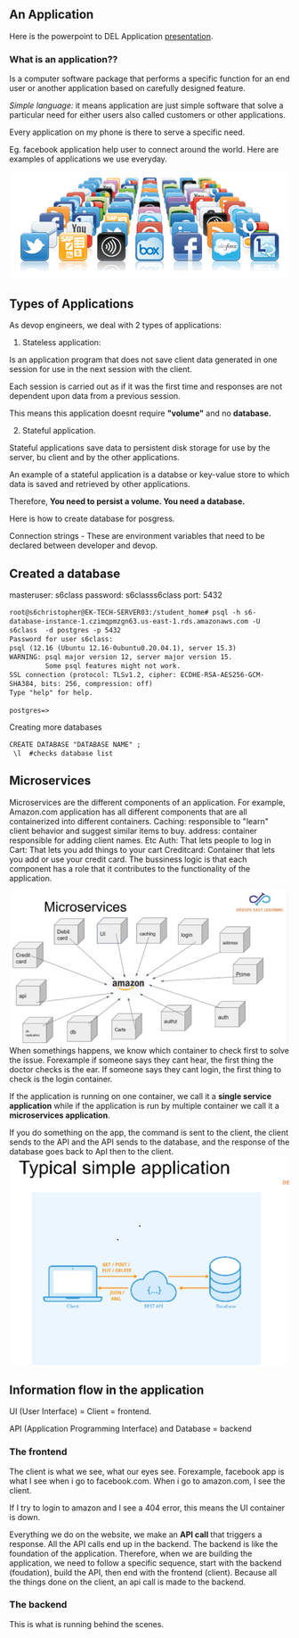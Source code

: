 ## An Application
Here is the powerpoint to DEL Application [presentation](https://docs.google.com/presentation/d/1zEeNrW_bhAqCiOsQ_cLepwI6mRV3URIy5kW52IaIYvw/edit#slide=id.p). 
### What is an application??

Is a computer software package that performs a specific function for an end user or another application based on carefully designed feature.

*Simple language:* it means application are just simple software that solve a particular need for either users also called customers or other applications. 

Every application on my phone is there to serve a specific need. 

Eg. facebook application help user to connect around the world. Here are examples of applications we use everyday. 

![Alt text](image-2.png)

## Types of Applications
As devop engineers, we deal with 2 types of applications: 
1. Stateless application:

Is an application program that does not save client data generated in one session for use in the next session with the client.

Each session is carried out as if it was the first time and responses are not dependent upon data from a previous session. 

This means this application doesnt require **"volume"** and no **database.**

2. Stateful application. 

Stateful applications save data to persistent disk storage for use by the server, bu client and by the other applications.

An example of a stateful application is a databse or key-value store to which data is saved and retrieved by other applications. 

Therefore, **You need to persist a volume. You need a database.**

Here is how to create database for posgress.

Connection strings - These are environment variables that need to be declared between developer and devop. 

## Created a database
masteruser: s6class
password: s6classs6class
port: 5432

```
root@s6christopher@EK-TECH-SERVER03:/student_home# psql -h s6-database-instance-1.czimqpmzgn63.us-east-1.rds.amazonaws.com -U s6class  -d postgres -p 5432
Password for user s6class: 
psql (12.16 (Ubuntu 12.16-0ubuntu0.20.04.1), server 15.3)
WARNING: psql major version 12, server major version 15.
         Some psql features might not work.
SSL connection (protocol: TLSv1.2, cipher: ECDHE-RSA-AES256-GCM-SHA384, bits: 256, compression: off)
Type "help" for help.

postgres=> 
```
Creating more databases
```
CREATE DATABASE "DATABASE NAME" ;
 \l  #checks database list
```

## Microservices
Microservices are the different components of an application. For example, Amazon.com application has all different components that are all containerized into different containers. 
Caching: responsible to "learn" client behavior and suggest similar items to buy.
address: container responsible for adding client names.  Etc
Auth: That lets people to log in
Cart: That lets you add things to your cart
Creditcard: Container that lets you add or use your credit card. 
The bussiness logic is that each component has a role that it contributes to the functionality of the application. 

![Alt text](<WhatsApp Image 2023-10-03 at 20.40.15.jpg>)
When somethings happens, we know which container to check first to solve the issue. 
Forexample if someone says they cant hear, the first thing the doctor checks is the ear. If someone says they cant login, the first thing to check is the login container. 

If the application is running on one container, we call it a **single service application** while if the application is run by multiple container we call it a **microservices application**.

If you do something on the app, the command is sent to the client, the client sends to the API and the API sends to the database, and the response of the database goes back to ApI then to the client.
![Alt text](<WhatsApp Image 2023-10-03 at 21.10.07.jpg>)

## Information flow in the application

UI (User Interface) = Client = frontend.

API (Application Programming Interface) and Database = backend

### The frontend
The client is what we see, what our eyes see. Forexample, facebook app is what I see when i go to facebook.com. When i go to amazon.com, I see the client. 

If I try to login to amazon and I see a 404 error, this means the UI container is down. 

Everything we do on the website, we make an **API call** that triggers a response. All the API calls end up in the backend. The backend is like the foundation of the application. Therefore, when we are building the application, we need to follow a specific sequence, start with the backend (foudation), build the API, then end with the frontend (client). Because all the things done on the client, an api call is made to the backend. 

### The backend
This is what is running behind the scenes.            
